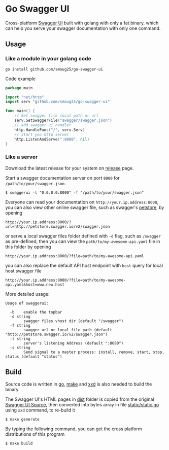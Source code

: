 # Go Swagger UI

Cross-platform [Swagger UI](https://swagger.io/swagger-ui/) built with golang with only
a fat binary, which can help you serve your swagger documentation with only one command.

## Usage

### Like a module in your golang code

```shell
go install github.com/smoug25/go-swagger-ui
```
Code example

```go
package main

import "net/http"
import serv "github.com/smoug25/go-swagger-ui"

func main() {
    // Set swagger file local path or url 
	serv.SetSwaggerFile("swagger/swagger.json")
    // add swagger ui handler 
    http.HandleFunc("/", serv.Serv)
    // start you http server
    http.ListenAndServe(":8080", nil)	
}
```


### Like a server
Download the latest release for your system on [release](https://github.com/haxii/go-swagger-ui/releases) page.

Start a swagger documentation server on port `8000` for `/path/to/your/swagger.json`:

```
$ swaggerui -l "0.0.0.0:8000" -f "/path/to/your/swagger.json"
```

Everyone can read your documentation on `http://your.ip.address:8000`, you can also view other online swagger file, such as swagger's [petstore](http://petstore.swagger.io/),
by opening 

```
http://your.ip.address:8000/?url=http://petstore.swagger.io/v2/swagger.json
```

or serve a local swagger files folder defined with `-d` flag, such as `/swagger` as pre-defined, then you can view the `path/to/my-awesome-api.yaml` file in this folder by opening

```
http://your.ip.address:8000/?file=path/to/my-awesome-api.yaml
```

you can also replace the default API host endpoint with `host` query for local host swagger file

```
http://your.ip.address:8000/?file=path/to/my-awesome-api.yaml&host=www.new.host
``` 

More detailed usage:

```
Usage of swaggerui:

  -b    enable the topbar
  -d string
        swagger files vhost dir (default "/swagger")
  -f string
        swagger url or local file path (default "http://petstore.swagger.io/v2/swagger.json")
  -l string
        server's listening Address (default ":8080")
  -s string
        Send signal to a master process: install, remove, start, stop, status (default "status")
```

## Build

Source code is written in [go](https://golang.org/), [make](https://www.gnu.org/software/make/) and [xxd](https://www.systutorials.com/docs/linux/man/1-xxd/) is also needed to build the binary.

The Swagger UI's HTML pages in [dist](dist) folder is copied from the original [Swagger UI Source](https://github.com/swagger-api/swagger-ui/tree/master/dist), then converted into bytes array in file [static/static.go](static/static.go) using `xxd` command, to re-build it

```
$ make generate
```

By typing the following command, you can get the cross platform distributions of this program


```
$ make build
```
